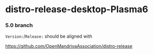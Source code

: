 # distro-release-desktop-Plasma6
### 5.0 branch

`Version:`/`Release:` should be aligned with

https://github.com/OpenMandrivaAssociation/distro-release
